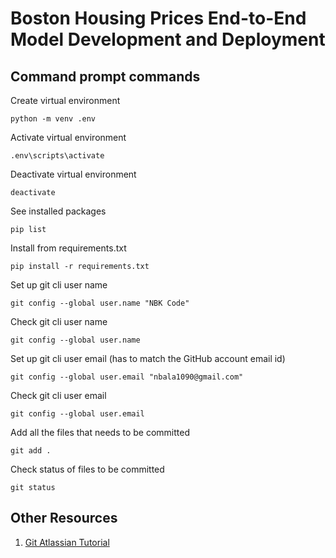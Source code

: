 # Boston Housing Prices End-to-End Model Development and Deployment

## Command prompt commands

Create virtual environment
```
python -m venv .env
```

Activate virtual environment
```
.env\scripts\activate
```
Deactivate virtual environment
```
deactivate
```
See installed packages
```
pip list
```
Install from requirements.txt
```
pip install -r requirements.txt
```

Set up git cli user name
```
git config --global user.name "NBK Code"
```
Check git cli user name
```
git config --global user.name
```
Set up git cli user email (has to match the GitHub account email id)
```
git config --global user.email "nbala1090@gmail.com"
```

Check git cli user email
```
git config --global user.email
```
Add all the files that needs to be committed
```
git add .
```
Check status of files to be committed
```
git status
```
## Other Resources
1. [Git Atlassian Tutorial](https://www.atlassian.com/git/tutorials)